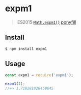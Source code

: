 # expm1

> ES2015 [`Math.expm1()`](https://developer.mozilla.org/en-US/docs/Web/JavaScript/Reference/Global_Objects/Math/expm1) [ponyfill](https://ponyfill.com)

## Install

```
$ npm install expm1
```

## Usage

```js
const expm1 = require('expm1');

expm1(1);
//=> 1.718281828459045
```
